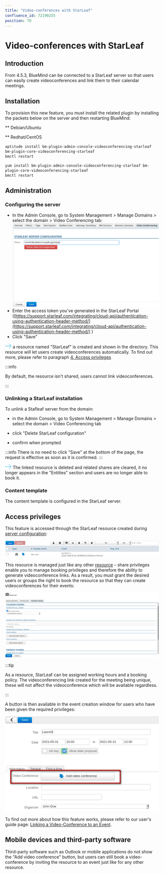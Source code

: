 ```yaml
---
title: "Video-conferences with StarLeaf"
confluence_id: 72190255
position: 78
---
```

# Video-conferences with StarLeaf


## Introduction

From 4.5.3, BlueMind can be connected to a StarLeaf server so that users can easily create videoconferences and link them to their calendar meetings. 


## Installation

To provision this new feature, you must install the related plugin by installing the packets below on the server and then restarting BlueMind:


**
Debian/Ubuntu


**
Redhat/CentOS


```
aptitude install bm-plugin-admin-console-videoconferencing-starleaf bm-plugin-core-videoconferencing-starleaf
bmctl restart
```


```
yum install bm-plugin-admin-console-videoconferencing-starleaf bm-plugin-core-videoconferencing-starleaf
bmctl restart
```


## Administration

### Configuring the server

- In the Admin Console, go to System Management > Manage Domains > select the domain > Video Conferencing tab:![](../../../attachments/72190255/72190259.png)
- Enter the access token you've generated in the StarLeaf Portal ([https://support.starleaf.com/integrating/cloud-api/authentication-using-authentication-header-method/](https://support.starleaf.com/integrating/cloud-api/authentication-using-authentication-header-method/) )
- Click "Save"


![](../../../attachments/57769989/69896490.png) a resource named "StarLeaf" is created and shown in the directory. This resource will let users create videoconferences automatically. To find out more, please refer to paragraph [4. Access privileges](#VisioconferencesavecStarLeaf-gestion)


:::info

By default, the resource isn't shared, users cannot link videoconferences.

:::

### Unlinking a StarLeaf installation

To unlink a Stafleaf server from the domain:

- in the Admin Console, go to System Management > Manage Domains > select the domain > Video Conferencing tab
- click "Delete StarLeaf configuration"

- confirm when prompted


:::info
There is no need to click "Save" at the bottom of the page, the request is effective as soon as it is confirmed.
:::


![](../../../attachments/57769989/69896490.png) The linked resource is deleted and related shares are cleared, it no longer appears in the "Entities" section and users are no longer able to book it.

### Content template
The content template is configured in the StarLeaf server.


## Access privileges

This feature is accessed through the StarLeaf resource created during [server configuration](http://forge.bluemind.net#configuration):

![](../../../attachments/72190255/72190258.png)

This resource is managed just like any other [resource](https://forge.bluemind.net/confluence/display/DA/.Administration+des+ressources+vBM-4.0) – share privileges enable you to manage booking privileges and therefore the ability to generate videoconference links. As a result, you must grant the desired users or groups the right to book the resource so that they can create videoconferences for their events:

![](../../../attachments/72190255/72190257.png)


:::tip

As a resource, StarLeaf can be assigned working hours and a booking policy. The videoconferencing link created for the meeting being unique, these will not affect the videoconference which will be available regardless.

:::

A button is then available in the event creation window for users who have been given the required privileges:

![](../../../attachments/72190255/72190256.png)

To find out more about how this feature works, please refer to our user's guide page: [Linking a Video-Conference to an Event](/Guide_de_l_utilisateur/L_agenda/Lier_une_visioconférence_à_un_événement/).

## Mobile devices and third-party software

Third-party software such as Outlook or mobile applications do not show the "Add video conference" button, but users can still book a video-conference by inviting the resource to an event just like for any other resource.


